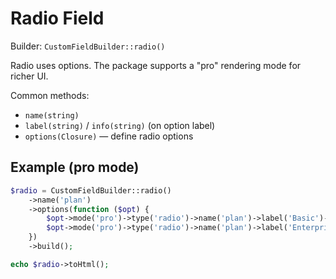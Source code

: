 # Radio Field

Builder: `CustomFieldBuilder::radio()`

Radio uses options. The package supports a "pro" rendering mode for richer UI.

Common methods:
- `name(string)`
- `label(string)` / `info(string)` (on option label)
- `options(Closure)` — define radio options

## Example (pro mode)

```php
$radio = CustomFieldBuilder::radio()
    ->name('plan')
    ->options(function ($opt) {
        $opt->mode('pro')->type('radio')->name('plan')->label('Basic')->value('basic');
        $opt->mode('pro')->type('radio')->name('plan')->label('Enterprise')->value('enterprise')->selected();
    })
    ->build();

echo $radio->toHtml();
```
